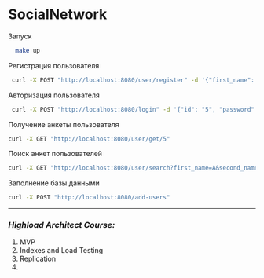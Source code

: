 # SocialNetwork

Запуск
```bash
  make up
```

Регистрация пользователя
```bash
 curl -X POST "http://localhost:8080/user/register" -d '{"first_name": "Sam", "second_name": "Sim", "age": 60, "birthdate": "1970-08-15", "biography": "love cats and dogs", "city": "Rome", "password": "best password"}'
```

Авторизация пользователя
```bash
 curl -X POST "http://localhost:8080/login" -d '{"id": "5", "password": "best password"}'
```

Получение анкеты пользователя
```bash
curl -X GET "http://localhost:8080/user/get/5" 
```

Поиск анкет пользователей
```bash
curl -X GET "http://localhost:8080/user/search?first_name=A&second_name=A" 
```

Заполнение базы данными 
```bash
curl -X POST "http://localhost:8080/add-users" 
```

---

### *Highload Architect Course:*
1. MVP
2. Indexes and Load Testing
3. Replication
4. 